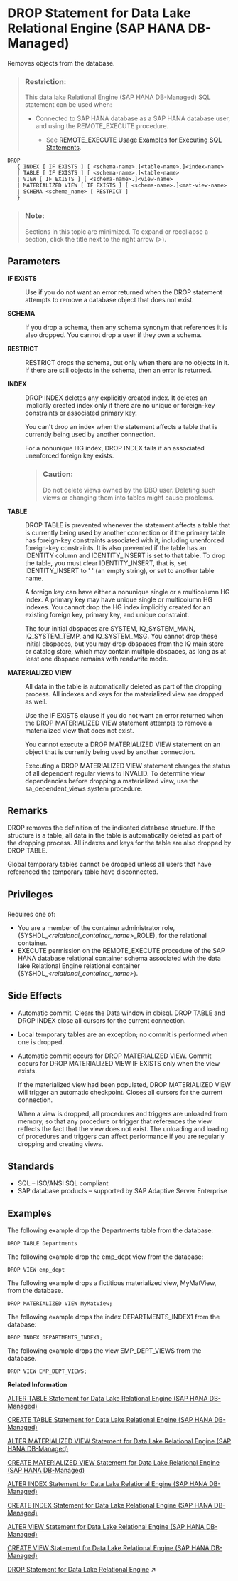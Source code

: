 <!-- loio367d71dcf7dc49d180e1872c19bf8188 -->

# DROP Statement for Data Lake Relational Engine \(SAP HANA DB-Managed\)

Removes objects from the database.



> ### Restriction:  
> This data lake Relational Engine \(SAP HANA DB-Managed\) SQL statement can be used when:
> 
> -   Connected to SAP HANA database as a SAP HANA database user, and using the REMOTE\_EXECUTE procedure.
> 
>     -   See [REMOTE\_EXECUTE Usage Examples for Executing SQL Statements](remote-execute-usage-examples-for-executing-sql-statements-fd99ac0.md).



```
DROP
   { INDEX [ IF EXISTS ] [ <schema-name>.]<table-name>.]<index-name>
   | TABLE [ IF EXISTS ] [ <schema-name>.]<table-name>
   | VIEW [ IF EXISTS ] [ <schema-name>.]<view-name>
   | MATERIALIZED VIEW [ IF EXISTS ] [ <schema-name>.]<mat-view-name>
   | SCHEMA <schema_name> [ RESTRICT ]
   }
```



> ### Note:  
> Sections in this topic are minimized. To expand or recollapse a section, click the title next to the right arrow \(*\>*\).



<a name="loio367d71dcf7dc49d180e1872c19bf8188__IQ_Parameters"/>

## Parameters


<dl>
<dt><b>

IF EXISTS

</b></dt>
<dd>

Use if you do not want an error returned when the DROP statement attempts to remove a database object that does not exist.



</dd><dt><b>

SCHEMA

</b></dt>
<dd>

If you drop a schema, then any schema synonym that references it is also dropped. You cannot drop a user if they own a schema.



</dd><dt><b>

RESTRICT

</b></dt>
<dd>

RESTRICT drops the schema, but only when there are no objects in it. If there are still objects in the schema, then an error is returned.



</dd><dt><b>

INDEX

</b></dt>
<dd>

DROP INDEX deletes any explicitly created index. It deletes an implicitly created index only if there are no unique or foreign-key constraints or associated primary key.

You can't drop an index when the statement affects a table that is currently being used by another connection.

For a nonunique HG index, DROP INDEX fails if an associated unenforced foreign key exists.

> ### Caution:  
> Do not delete views owned by the DBO user. Deleting such views or changing them into tables might cause problems.



</dd><dt><b>

TABLE

</b></dt>
<dd>

DROP TABLE is prevented whenever the statement affects a table that is currently being used by another connection or if the primary table has foreign-key constraints associated with it, including unenforced foreign-key constraints. It is also prevented if the table has an IDENTITY column and IDENTITY\_INSERT is set to that table. To drop the table, you must clear IDENTITY\_INSERT, that is, set IDENTITY\_INSERT to ' ' \(an empty string\), or set to another table name.

A foreign key can have either a nonunique single or a multicolumn HG index. A primary key may have unique single or multicolumn HG indexes. You cannot drop the HG index implicitly created for an existing foreign key, primary key, and unique constraint.

The four initial dbspaces are SYSTEM, IQ\_SYSTEM\_MAIN, IQ\_SYSTEM\_TEMP, and IQ\_SYSTEM\_MSG. You cannot drop these initial dbspaces, but you may drop dbspaces from the IQ main store or catalog store, which may contain multiple dbspaces, as long as at least one dbspace remains with readwrite mode.



</dd><dt><b>

MATERIALIZED VIEW

</b></dt>
<dd>

All data in the table is automatically deleted as part of the dropping process. All indexes and keys for the materialized view are dropped as well.

Use the IF EXISTS clause if you do not want an error returned when the DROP MATERIALIZED VIEW statement attempts to remove a materialized view that does not exist.

You cannot execute a DROP MATERIALIZED VIEW statement on an object that is currently being used by another connection.

Executing a DROP MATERIALIZED VIEW statement changes the status of all dependent regular views to INVALID. To determine view dependencies before dropping a materialized view, use the sa\_dependent\_views system procedure.



</dd>
</dl>



<a name="loio367d71dcf7dc49d180e1872c19bf8188__IQ_Usage"/>

## Remarks

DROP removes the definition of the indicated database structure. If the structure is a table, all data in the table is automatically deleted as part of the dropping process. All indexes and keys for the table are also dropped by DROP TABLE.

Global temporary tables cannot be dropped unless all users that have referenced the temporary table have disconnected.



<a name="loio367d71dcf7dc49d180e1872c19bf8188__section_sb5_l3x_wwb"/>

## Privileges



### 

Requires one of:

-   You are a member of the container administrator role, \(SYSHDL\_*<relational\_container\_name\>*\_ROLE\), for the relational container.
-   EXECUTE permission on the REMOTE\_EXECUTE procedure of the SAP HANA database relational container schema associated with the data lake Relational Engine relational container \(SYSHDL\_*<relational\_container\_name\>*\).



<a name="loio367d71dcf7dc49d180e1872c19bf8188__IQ_Side_Effects"/>

## Side Effects

-   Automatic commit. Clears the Data window in dbisql. DROP TABLE and DROP INDEX close all cursors for the current connection.
-   Local temporary tables are an exception; no commit is performed when one is dropped.
-   Automatic commit occurs for DROP MATERIALIZED VIEW. Commit occurs for DROP MATERIALIZED VIEW IF EXISTS only when the view exists.

    If the materialized view had been populated, DROP MATERIALIZED VIEW will trigger an automatic checkpoint. Closes all cursors for the current connection.

    When a view is dropped, all procedures and triggers are unloaded from memory, so that any procedure or trigger that references the view reflects the fact that the view does not exist. The unloading and loading of procedures and triggers can affect performance if you are regularly dropping and creating views.




<a name="loio367d71dcf7dc49d180e1872c19bf8188__IQ_Standards"/>

## Standards

-   SQL – ISO/ANSI SQL compliant
-   SAP database products – supported by SAP Adaptive Server Enterprise



<a name="loio367d71dcf7dc49d180e1872c19bf8188__IQ_Examples"/>

## Examples

The following example drop the Departments table from the database:

```
DROP TABLE Departments
```

The following example drop the emp\_dept view from the database:

```
DROP VIEW emp_dept
```

The following example drops a fictitious materialized view, MyMatView, from the database.

```
DROP MATERIALIZED VIEW MyMatView;
```

The following example drops the index DEPARTMENTS\_INDEX1 from the database:

```
DROP INDEX DEPARTMENTS_INDEX1;
```

The following example drops the view EMP\_DEPT\_VIEWS from the database.

```
DROP VIEW EMP_DEPT_VIEWS;
```

**Related Information**  


[ALTER TABLE Statement for Data Lake Relational Engine \(SAP HANA DB-Managed\)](alter-table-statement-for-data-lake-relational-engine-sap-hana-db-managed-593f8b1.md "Modifies a table definition.")

[CREATE TABLE Statement for Data Lake Relational Engine \(SAP HANA DB-Managed\)](create-table-statement-for-data-lake-relational-engine-sap-hana-db-managed-6c3afae.md "Creates a new table in the database or on a remote server.")

[ALTER MATERIALIZED VIEW Statement for Data Lake Relational Engine \(SAP HANA DB-Managed\)](alter-materialized-view-statement-for-data-lake-relational-engine-sap-hana-db-managed-8169459.md "Alters a materialized view.")

[CREATE MATERIALIZED VIEW Statement for Data Lake Relational Engine \(SAP HANA DB-Managed\)](create-materialized-view-statement-for-data-lake-relational-engine-sap-hana-db-managed-816c0ee.md "Creates a materialized view.")

[ALTER INDEX Statement for Data Lake Relational Engine \(SAP HANA DB-Managed\)](alter-index-statement-for-data-lake-relational-engine-sap-hana-db-managed-daf745a.md "Renames indexes in base or global temporary tables, foreign key role names of indexes and foreign keys explicitly created by a user, or changes the clustered nature of an index on a catalog store table. You can't rename indexes created to enforce key constraints.")

[CREATE INDEX Statement for Data Lake Relational Engine \(SAP HANA DB-Managed\)](create-index-statement-for-data-lake-relational-engine-sap-hana-db-managed-afc9ba6.md "Creates an index on a specified table, or pair of tables. Once an index is created, it is never referenced in a SQL statement again except to delete it using the DROP INDEX statement.")

[ALTER VIEW Statement for Data Lake Relational Engine \(SAP HANA DB-Managed\)](alter-view-statement-for-data-lake-relational-engine-sap-hana-db-managed-6ef5483.md "Replaces a view definition with a modified version.")

[CREATE VIEW Statement for Data Lake Relational Engine \(SAP HANA DB-Managed\)](create-view-statement-for-data-lake-relational-engine-sap-hana-db-managed-4d41128.md "Creates a view on the database. Views are used to give a different perspective on the data even though it is not stored that way.")

[DROP Statement for Data Lake Relational Engine](https://help.sap.com/viewer/19b3964099384f178ad08f2d348232a9/2023_1_QRC/en-US/a61c216b84f21015baa181c153419bbb.html "Removes objects from the database.") :arrow_upper_right:

